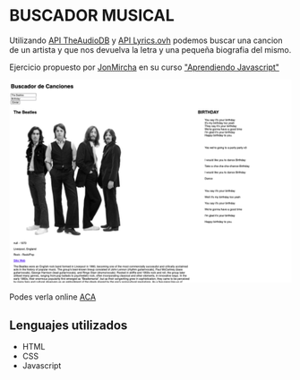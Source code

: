 # BUSCADOR MUSICAL #

Utilizando [API TheAudioDB](https://www.theaudiodb.com/api_guide.php) y [API Lyrics.ovh](https://lyricsovh.docs.apiary.io/#) podemos buscar una cancion de un artista y que nos
devuelva la letra y una pequeña biografia del mismo.

Ejercicio propuesto por [JonMircha](https://jonmircha.com/) en su curso ["Aprendiendo Javascript"](https://www.youtube.com/playlist?list=PLvq-jIkSeTUZ6QgYYO3MwG9EMqC-KoLXA)

![](preview.png)

Podes verla online [ACA](https://axdny.github.io/Buscador-Musical/)

## Lenguajes utilizados ##
* HTML
* CSS
* Javascript
